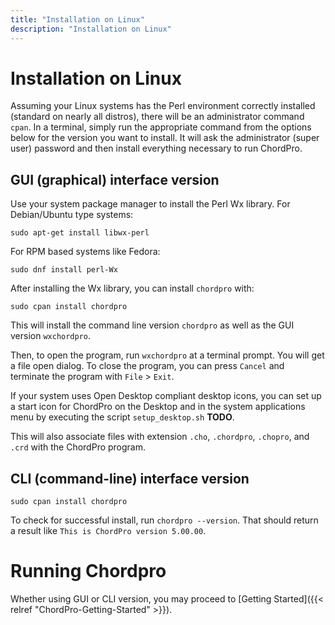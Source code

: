 ```yaml
---
title: "Installation on Linux"
description: "Installation on Linux"
---
```


# Installation on Linux

Assuming your Linux systems has the Perl environment correctly installed (standard on nearly all distros), there will be an administrator command `cpan`. In a terminal, simply run the appropriate command from the options below for the version you want to install. It will ask the administrator (super user) password and then install everything necessary to run ChordPro.

## GUI (graphical) interface version

Use your system package manager to install the Perl Wx library. For
Debian/Ubuntu type systems:

`sudo apt-get install libwx-perl`

For RPM based systems like Fedora:

`sudo dnf install perl-Wx`

After installing the Wx library, you can install `chordpro` with:

`sudo cpan install chordpro`

This will install the command line version `chordpro` as well as the
GUI version `wxchordpro`.

Then, to open the program, run `wxchordpro` at a terminal prompt. 
You will get a file open dialog. To close the program, you can press `Cancel` and terminate the program with `File` > `Exit`.

If your system uses Open Desktop compliant desktop icons, you can set
up a start icon for ChordPro on the Desktop and in the system
applications menu by executing the script `setup_desktop.sh` **TODO**.

This will also associate files with extension `.cho`, `.chordpro`,
`.chopro`, and `.crd` with the ChordPro program.

## CLI (command-line) interface version

`sudo cpan install chordpro`

To check for successful install, run `chordpro --version`. That should return a result like `This is ChordPro version 5.00.00`.

# Running Chordpro

Whether using GUI or CLI version, you may proceed to [Getting Started]({{< relref "ChordPro-Getting-Started" >}}).
